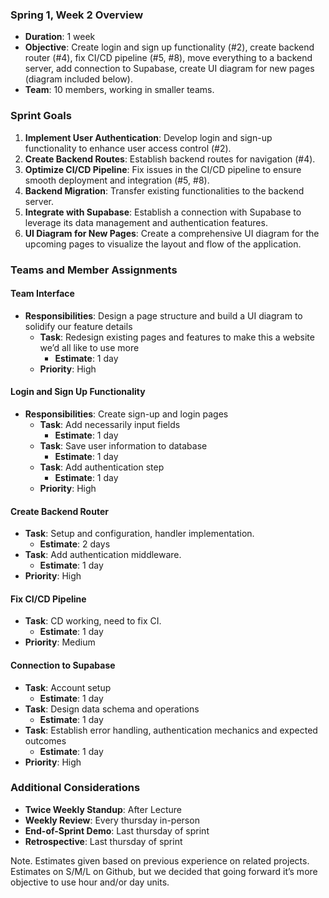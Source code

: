 ### Spring 1, Week 2 Overview
- **Duration**: 1 week
- **Objective**: Create login and sign up functionality (#2), create backend router (#4), fix CI/CD pipeline (#5, #8), move everything to a backend server, add connection to Supabase, create UI diagram for new pages (diagram included below).
- **Team**: 10 members, working in smaller teams.

### Sprint Goals
1. **Implement User Authentication**: Develop login and sign-up functionality to enhance user access control (#2).
2. **Create Backend Routes**: Establish backend routes for navigation (#4).
3. **Optimize CI/CD Pipeline**: Fix issues in the CI/CD pipeline to ensure smooth deployment and integration (#5, #8).
4. **Backend Migration**: Transfer existing functionalities to the backend server.
5. **Integrate with Supabase**: Establish a connection with Supabase to leverage its data management and authentication features.
6. **UI Diagram for New Pages**: Create a comprehensive UI diagram for the upcoming pages to visualize the layout and flow of the application.


### Teams and Member Assignments

#### Team Interface
- **Responsibilities**: Design a page structure and build a UI diagram to solidify our feature details
  - **Task**: Redesign existing pages and features to make this a website we’d all like to use more
    - **Estimate**: 1 day
  - **Priority**: High

#### Login and Sign Up Functionality
- **Responsibilities**: Create sign-up and login pages
  - **Task**: Add necessarily input fields
    - **Estimate**: 1 day
  - **Task**: Save user information to database
    - **Estimate**: 1 day
  - **Task**: Add authentication step
    - **Estimate**: 1 day
  - **Priority**: High

#### Create Backend Router
  - **Task**: Setup and configuration, handler implementation.
    - **Estimate**: 2 days
  - **Task**: Add authentication middleware.
    - **Estimate**: 1 day
  - **Priority**: High

#### Fix CI/CD Pipeline
  - **Task**: CD working, need to fix CI.
    - **Estimate**: 1 day
  - **Priority**: Medium

#### Connection to Supabase
  - **Task**: Account setup
    - **Estimate**: 1 day
  - **Task**: Design data schema and operations
    - **Estimate**: 1 day
  - **Task**: Establish error handling, authentication mechanics and expected outcomes
    - **Estimate**: 1 day
  - **Priority**: High

### Additional Considerations
- **Twice Weekly Standup**: After Lecture
- **Weekly Review**: Every thursday in-person
- **End-of-Sprint Demo**: Last thursday of sprint
- **Retrospective**: Last thursday of sprint

Note. Estimates given based on previous experience on related projects. Estimates  on S/M/L on Github, but we decided that going forward it’s more objective to use hour and/or day units.


